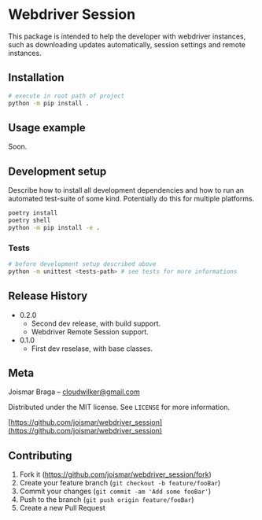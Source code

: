 # Webdriver Session

This package is intended to help the developer with webdriver instances, such as downloading updates automatically, session settings and remote instances.

## Installation

```sh
# execute in root path of project
python -m pip install .
```

## Usage example

Soon.

## Development setup

Describe how to install all development dependencies and how to run an automated test-suite of some kind. Potentially do this for multiple platforms.

```sh
poetry install
poetry shell
python -m pip install -e .
```

### Tests
```sh
# before development setup described above
python -m unittest <tests-path> # see tests for more informations
```

## Release History

* 0.2.0
    * Second dev release, with build support.
    * Webdriver Remote Session support.
* 0.1.0
    * First dev reselase, with base classes.

## Meta

Joismar Braga – cloudwilker@gmail.com

Distributed under the MIT license. See ``LICENSE`` for more information.

[https://github.com/joismar/webdriver_session](https://github.com/joismar/webdriver_session)

## Contributing

1. Fork it (<https://github.com/joismar/webdriver_session/fork>)
2. Create your feature branch (`git checkout -b feature/fooBar`)
3. Commit your changes (`git commit -am 'Add some fooBar'`)
4. Push to the branch (`git push origin feature/fooBar`)
5. Create a new Pull Request